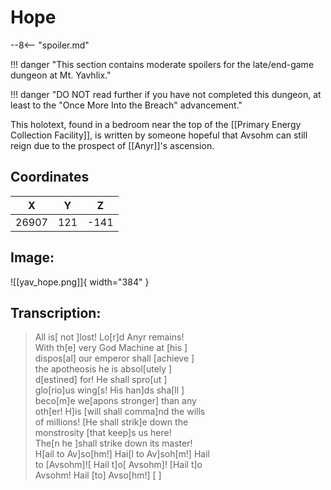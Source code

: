 # Hope

--8<-- "spoiler.md"

!!! danger "This section contains moderate spoilers for the late/end-game dungeon at Mt. Yavhlix."

!!! danger "DO NOT read further if you have not completed this dungeon, at least to the "Once More Into the Breach" advancement."

This holotext, found in a bedroom near the top of the [[Primary Energy Collection Facility]], is written by someone hopeful that Avsohm can still reign due to the prospect of [[Anyr]]'s ascension.

## Coordinates
| **X** | **Y** | **Z** |
| :---: | :---: | :---: |
| 26907 |  121  | -141 |

## Image:

![[yav_hope.png]]{ width="384" }

## Transcription:
> All is[ not ]lost! Lo[r]d Anyr remains! <br>
With th[e] very God Machine at [his  ] <br>
dispos[al] our emperor shall [achieve     ] <br>
the apotheosis he is absol[utely                ] <br>
d[estined] for! He shall spro[ut                ] <br>
glo[rio]us wing[s! His han]ds sha[ll      ] <br>
beco[m]e we[apons stronger] than any <br>
oth[er! H]is [will shall comma]nd the wills <br>
of millions! [He shall strik]e down the <br>
monstrosity [that keep]s us here! <br>
The[n he ]shall strike down its master! <br>
H[ail to Av]so[hm!] Hai[l to Av]soh[m!] Hail <br>
to [Avsohm]![ Hail t]o[ Avsohm]! [Hail t]o <br>
Avsohm! Hail [to] Avso[hm!]           [   ]
